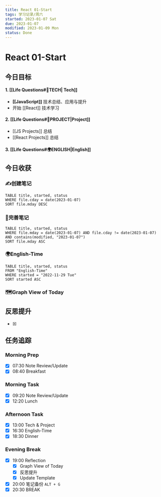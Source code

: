 ```yaml
---
title: React 01-Start
tags: 学习记录/周六
started: 2023-01-07 Sat
due: 2023-01-07
modified: 2023-01-09 Mon
status: Done
---
```

# React 01-Start
## 今日目标
#### 1. [[Life Questions#🚀TECH| Tech]]
- **[[JavaScript]]** 技术总结、应用与提升
- 开始 [[React]] 技术学习
#### 2. [[Life Questions#🚀PROJECT|Project]]
- [[JS Projects]] 总结
- [[React Projects]] 总结
#### 3. [[Life Questions#🌍ENGLISH|English]]

## 今日收获
### ✍️创建笔记

```dataview
TABLE title, started, status
WHERE file.cday = date(2023-01-07)
SORT file.mday DESC
```

### 📝完善笔记

```dataview
TABLE title, started, status
WHERE file.mday = date(2023-01-07) AND file.cday != date(2023-01-07) AND contains(modified, "2023-01-07")
SORT file.mday ASC
```

### 🌍English-Time

```dataview
TABLE title, started, status
FROM "English-Time"
WHERE started = "2022-11-29 Tue"
SORT started ASC
```

### 🗺️Graph View of Today

## 反思提升
- [x] 
## 任务追踪
### Morning Prep
- [x] 07:30 Note Review/Update
- [x] 08:40 Breakfast
### Morning Task
- [x] 09:20 Note Review/Update
- [x] 12:20 Lunch
### Afternoon Task
- [x] 13:00 Tech & Project
- [x] 16:30 English-Time
- [x] 18:30 Dinner
### Evening Break
- [x] 19:00 Reflection
	- [x] Graph View of Today
	- [x] 反思提升
	- [x] Update Template 
- [x] 20:00 笔记备份 `ALT + G`
- [x] 20:30 BREAK